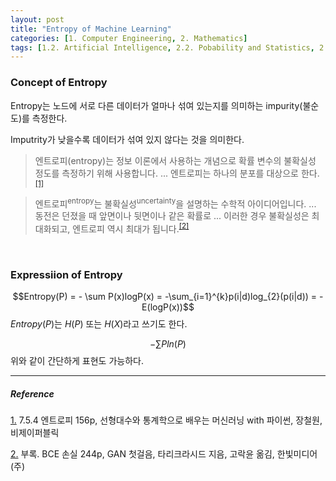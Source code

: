 ```yaml
---
layout: post
title: "Entropy of Machine Learning"
categories: [1. Computer Engineering, 2. Mathematics]
tags: [1.2. Artificial Intelligence, 2.2. Pobability and Statistics, 2.2. Pobability and Statistics]
---
```


### **Concept of Entropy**

Entropy는 노드에 서로 다른 데이터가 얼마나 섞여 있는지를 의미하는 impurity(불순도)를 측정한다.

Imputrity가 낮을수록 데이터가 섞여 있지 않다는 것을 의미한다.

> 엔트로피(entropy)는 정보 이론에서 사용하는 개념으로 확률 변수의 불확실성 정도를 측정하기 위해 사용합니다. ... 엔트로피는 하나의 분포를 대상으로 한다.<sup><a href="#footnote_1_1" name="footnote_1_2">[1]</a></sup>

>엔트로피<sup>entropy</sup>는 불확실성<sup>uncertainty</sup>을 설명하는 수학적 아이디어입니다. ... 동전은 던졌을 때 앞면이나 뒷면이나 같은 확률로 ... 이러한 경우 불확실성은 최대화되고, 엔트로피 역시 최대가 됩니다.<sup><a href="#footnote_2_1" name="footnote_2_2">[2]</a></sup>

<br/>

### **Expressiion of Entropy**

$$Entropy(P) = - \sum P(x)logP(x) = -\sum_{i=1}^{k}p(i|d)log_{2}(p(i|d)) = -E(logP(x))$$
$Entropy(P)$는  $H(P)$ 또는 $H(X)$라고 쓰기도 한다.

$$-\sum Pln(P)$$
위와 같이 간단하게 표현도 가능하다.

---

##### Reference

<a href="#footnote_1_2" name="footnote_1_1">1.</a> 7.5.4 엔트로피 156p, 선형대수와 통계학으로 배우는 머신러닝 with 파이썬, 장철원, 비제이퍼블릭

<a href="#footnote_2_2" name="footnote_2_1">2.</a> 부록. BCE 손실 244p, GAN 첫걸음, 타리크라시드 지음, 고락윤 옮김, 한빛미디어(주)